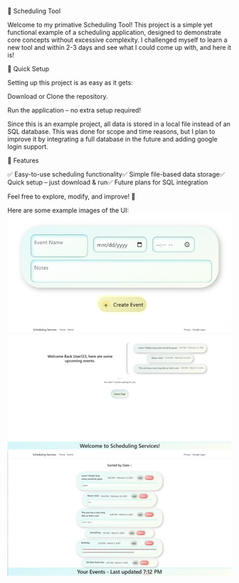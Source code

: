 📅 Scheduling Tool

Welcome to my primative Scheduling Tool! This project is a simple yet functional example of a scheduling application, designed to demonstrate core concepts without excessive complexity.
I challenged myself to learn a new tool and within 2-3 days and see what I could come up with, and here it is!

🚀 Quick Setup

Setting up this project is as easy as it gets:

Download or Clone the repository.

Run the application – no extra setup required!

Since this is an example project, all data is stored in a local file instead of an SQL database. This was done for scope and time reasons, but I plan to improve it by integrating a full database in the future and adding google login support.

📌 Features

✅ Easy-to-use scheduling functionality✅ Simple file-based data storage✅ Quick setup – just download & run✅ Future plans for SQL integration

Feel free to explore, modify, and improve! 🚀

Here are some example images of the UI:
![Adding](https://github.com/Rogeatic/Scheduling-Example-Site/blob/master/ExampleAdd.png)
![Home](https://github.com/Rogeatic/Scheduling-Example-Site/blob/master/ExampleHome.png)
![Events](https://github.com/Rogeatic/Scheduling-Example-Site/blob/master/ExampleEvents.png)
